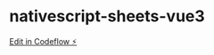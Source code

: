 # nativescript-sheets-vue3

[Edit in Codeflow ⚡️](https://stackblitz.com/~/github.com/LovelessCodes/nativescript-sheets-vue3)